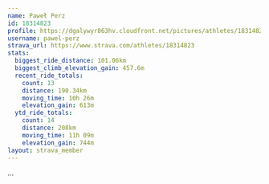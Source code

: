 ```yaml
---
name: Paweł Perz
id: 18314823
profile: https://dgalywyr863hv.cloudfront.net/pictures/athletes/18314823/5244308/1/large.jpg
username: pawel-perz
strava_url: https://www.strava.com/athletes/18314823
stats:
  biggest_ride_distance: 101.06km
  biggest_climb_elevation_gain: 457.6m
  recent_ride_totals:
    count: 13
    distance: 190.34km
    moving_time: 10h 26m
    elevation_gain: 613m
  ytd_ride_totals:
    count: 14
    distance: 208km
    moving_time: 11h 09m
    elevation_gain: 744m
layout: strava_member
--- 
```

...
